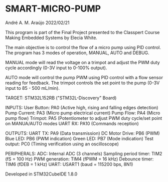 # SMART-MICRO-PUMP

André A. M. Araújo
2022/02/21

This program is part of the Final Project presented to the Classpert Course
Making Embedded Systems by Elecia White.

The main objective is to control the flow of a micro pump using PID control.
The program has 3 modes of operation, MANUAL, AUTO and DEBUG.

MANUAL mode will read the voltage on a trimpot and adjust the PWM duty cycle
accordingly (0-3V input to 0-100% output).

AUTO mode will control the pump PWM using PID control with a flow sensor
reading for feedback. The trimpot controls the set point to the pump
(0-3V input to 85 - 500 mL/min).

TARGET:
	STM32L152RB ("STM32L-Discovery" Board)

INPUTS:
	User Button:	  PA0 	(Active high, rising and falling edges detection)
	Pump Current:	  PA3		(Micro pump electrical current)
	Pump Flow:		  PA4		(Micro pump flow)
	Trimpot:		    PA5		(Potentiometer to adjust PWM duty cycle/set point on MANUA/AUTO modes
	UART RX:		    PA10 	(Commands reception)

OUTPUTS:
	UART TX:		    PA9		(Data transmission)
	DC Motor Drive:	PB6		(PWM)
	Blue  LED:		  PB6 	(PWM indication)
	Green LED:		  PB7 	(Mode indication)
	Test output:	  PC0		(Timing verification using an oscilloscope)

PERIPHERALS:
	ADC:					          Internal ADC (3 channels)
	Sampling period timer:	TIM2 	(fS   = 100  Hz)
	PWM generation:		      TIM4 	(fPWM =  16 kHz)
	Debounce timer:		      TIM6 	(fDEB =   1 kHz)
	UART:					          USART1	(baud = 115200 bps, 8N1)

Developed in STM32CubeIDE 1.8.0
